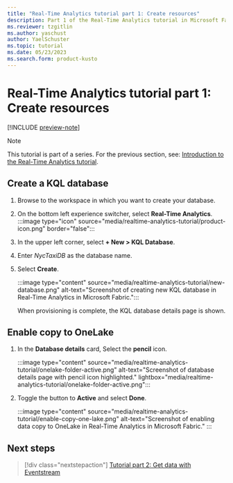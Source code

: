 ```yaml
---
title: "Real-Time Analytics tutorial part 1: Create resources"
description: Part 1 of the Real-Time Analytics tutorial in Microsoft Fabric.
ms.reviewer: tzgitlin
ms.author: yaschust
author: YaelSchuster
ms.topic: tutorial
ms.date: 05/23/2023
ms.search.form: product-kusto
---
```

# Real-Time Analytics tutorial part 1: Create resources

[!INCLUDE [preview-note](../includes/preview-note.md)]

> [!NOTE]
> This tutorial is part of a series. For the previous section, see: [Introduction to the Real-Time Analytics tutorial](tutorial-introduction.md).

## Create a KQL database

1. Browse to the workspace in which you want to create your database.
1. On the bottom left experience switcher, select **Real-Time Analytics**. :::image type="icon" source="media/realtime-analytics-tutorial/product-icon.png" border="false":::

1. In the upper left corner, select **+ New > KQL Database**.
1. Enter *NycTaxiDB* as the database name.
1. Select **Create**.

    :::image type="content" source="media/realtime-analytics-tutorial/new-database.png" alt-text="Screenshot of creating new KQL database in Real-Time Analytics in Microsoft Fabric.":::

    When provisioning is complete, the KQL database details page is shown.

## Enable copy to OneLake

1. In the **Database details** card, Select the **pencil** icon.

    :::image type="content" source="media/realtime-analytics-tutorial/onelake-folder-active.png" alt-text="Screenshot of database details page with pencil icon highlighted." lightbox="media/realtime-analytics-tutorial/onelake-folder-active.png":::

1. Toggle the button to **Active** and select **Done**.

    :::image type="content" source="media/realtime-analytics-tutorial/enable-copy-one-lake.png" alt-text="Screenshot of enabling data copy to OneLake in Real-Time Analytics in Microsoft Fabric." :::

## Next steps

> [!div class="nextstepaction"]
> [Tutorial part 2: Get data with Eventstream](tutorial-2-event-streams.md)

